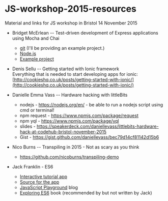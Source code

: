 # JS-workshop-2015-resources
Material and links for JS workshop in Bristol 14 November 2015

- Bridget McErlean -- Test-driven development of Express applications using Mocha and Chai
  * [git](https://git-scm.com/) (I'll be providing an example project.)
  * [Node.js](https://nodejs.org/en/)
  * [Example project](https://github.com/zubron/tdd-express-mocha-chai)

- Denis Sellu  --  Getting started with Ionic framework     
  Everything that is needed to start developing apps for ionic:    
  [http://cookieshq.co.uk/posts/getting-started-with-ionic/](http://cookieshq.co.uk/posts/getting-started-with-ionic/)
  
- Danielle Emma Vass  --  Hardware hacking with littleBits

    * nodejs - https://nodejs.org/en/ - be able to run a nodejs script using cmd or terminal!
    * npm request - https://www.npmjs.com/package/request
    * npm yql - https://www.npmjs.com/package/yql
    * slides - https://speakerdeck.com/daniellevass/littlebits-hardware-hack-at-codehub-bristol-november-2015
    * Gist - https://gist.github.com/daniellevass/bec79d14cf81142d15b6

- Nico Burns  --  Transpiling in 2015 - Not as scary as you think
  * https://github.com/nicoburns/transpiling-demo

- Jack Franklin - ES6 
  * [Interactive tutorial app](http://bristol-js-es6.surge.sh/)
  * [Source for the app](https://github.com/jackfranklin/interactive-es6)
  * [JavaScript Playground](http://javascriptplayground.com/) blog
  * [Exploring ES6](http://exploringjs.com/) book (recommended by but not written by Jack)
